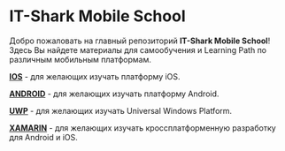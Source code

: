 # IT-Shark Mobile School

Добро пожаловать на главный репозиторий **IT-Shark Mobile School**! Здесь Вы найдете материалы для самообучения и Learning Path по различным мобильным платформам.

[**IOS**](https://github.com/it-shark-pro/mobile-ios) - для желающих изучать платформу iOS.

[**ANDROID**](https://github.com/it-shark-pro/mobile-android) - для желающих изучать платформу Android.

[**UWP**](https://github.com/it-shark-pro/mobile-uwp) - для желающих изучать Universal Windows Platform.

[**XAMARIN**](https://github.com/it-shark-pro/mobile-xamarin) - для желающих изучать кроссплатформенную разработку для Android и iOS.
